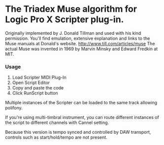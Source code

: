 # The Triadex Muse algorithm for Logic Pro X Scripter plug-in.

Originally implemented by J. Donald Tillman and used with his kind permission.
You'll find emulation, extensive explanation and links to the Muse manuals at Donald's website. http://www.till.com/articles/muse
The actual Muse was invented in 1969 by Marvin Minsky and Edward Fredkin at MIT.

### Usage
1. Load Scripter MIDI Plug-In
2. Open Script Editor
3. Copy and paste the code
4. Click RunScript button

Multiple instances of the Scripter can be loaded to the same track allowing polifony.

If you're using multi-timbral instrument, you can route different instances of the script to different
channels with Cannel setting.

Because this version is tempo synced and controlled by DAW transport, controls such as start/hold/tempo are not present. 
